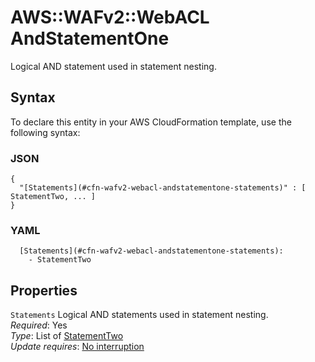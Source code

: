 # AWS::WAFv2::WebACL AndStatementOne<a name="aws-properties-wafv2-webacl-andstatementone"></a>

Logical AND statement used in statement nesting\.

## Syntax<a name="aws-properties-wafv2-webacl-andstatementone-syntax"></a>

To declare this entity in your AWS CloudFormation template, use the following syntax:

### JSON<a name="aws-properties-wafv2-webacl-andstatementone-syntax.json"></a>

```
{
  "[Statements](#cfn-wafv2-webacl-andstatementone-statements)" : [ StatementTwo, ... ]
}
```

### YAML<a name="aws-properties-wafv2-webacl-andstatementone-syntax.yaml"></a>

```
  [Statements](#cfn-wafv2-webacl-andstatementone-statements): 
    - StatementTwo
```

## Properties<a name="aws-properties-wafv2-webacl-andstatementone-properties"></a>

`Statements`  <a name="cfn-wafv2-webacl-andstatementone-statements"></a>
Logical AND statements used in statement nesting\.  
*Required*: Yes  
*Type*: List of [StatementTwo](aws-properties-wafv2-webacl-statementtwo.md)  
*Update requires*: [No interruption](https://docs.aws.amazon.com/AWSCloudFormation/latest/UserGuide/using-cfn-updating-stacks-update-behaviors.html#update-no-interrupt)